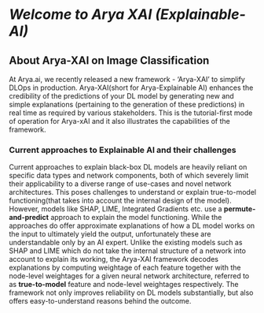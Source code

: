 

# ***Welcome to Arya XAI (Explainable-AI)***



## About Arya-XAI on Image Classification

At Arya.ai, we recently released a new framework - ‘Arya-XAI’ to simplify DLOps in production. Arya-XAI(short for Arya-Explainable AI) enhances the credibility of the predictions of your DL model by generating new and simple explanations (pertaining to the generation of these predictions) in real time as required by various stakeholders. 
This is the tutorial-first mode of operation for Arya-xAI and it also illustrates the capabilities of the framework.

### **Current approaches to Explainable AI and their challenges**

Current approaches to explain black-box DL models are heavily reliant on specific data types and network components, both of which severely limit their applicability to a diverse range of use-cases and novel network architectures. This poses challenges to understand or explain true-to-model functioning(that takes into account the internal design of the model). However, models like SHAP, LIME, Integrated Gradients etc. use a **permute-and-predict** approach to explain the model functioning. While the approaches do offer approximate explanations of how a DL model works on the input to ultimately yield the output, unfortunately these are understandable only by an AI expert. Unlike the existing models such as SHAP and LIME which do not take the internal structure of a network into account to explain its working, the Arya-XAI framework decodes explanations by computing weightage of each feature together with the node-level weightages for a given neural network architecture, referred to as **true-to-model** feature and node-level weightages respectively. The framework not only improves reliability on DL models substantially, but also offers easy-to-understand reasons behind the outcome. 